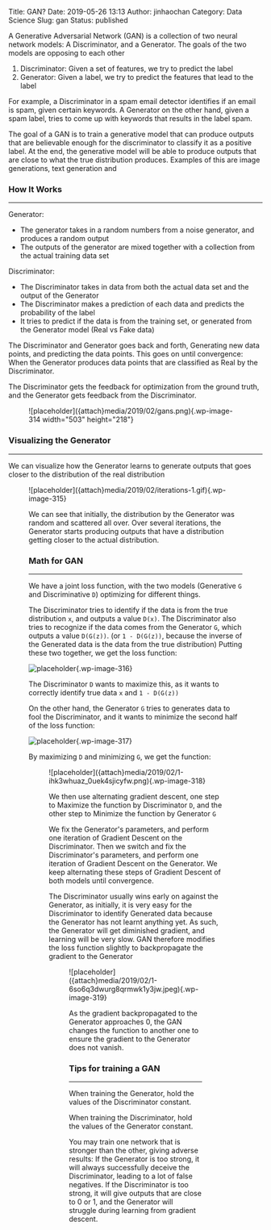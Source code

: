 Title: GAN?
Date: 2019-05-26 13:13
Author: jinhaochan
Category: Data Science
Slug: gan
Status: published

<!-- wp:paragraph -->

A Generative Adversarial Network (GAN) is a collection of two neural network models: A Discriminator, and a Generator. The goals of the two models are opposing to each other

<!-- /wp:paragraph -->

<!-- wp:list {"ordered":true} -->

1.  Discriminator: Given a set of features, we try to predict the label
2.  Generator: Given a label, we try to predict the features that lead to the label

<!-- /wp:list -->

<!-- wp:paragraph -->

For example, a Discriminator in a spam email detector identifies if an email is spam, given certain keywords. A Generator on the other hand, given a spam label, tries to come up with keywords that results in the label spam.

<!-- /wp:paragraph -->

<!-- wp:paragraph -->

The goal of a GAN is to train a generative model that can produce outputs that are believable enough for the discriminator to classify it as a positive label. At the end, the generative model will be able to produce outputs that are close to what the true distribution produces. Examples of this are image generations, text generation and

<!-- /wp:paragraph -->

<!-- wp:heading {"level":3} -->

### How It Works

<!-- /wp:heading -->

<!-- wp:separator -->

------------------------------------------------------------------------

<!-- /wp:separator -->

</p>
<!-- wp:paragraph -->

Generator:

<!-- /wp:paragraph -->

<!-- wp:list -->

-   The generator takes in a random numbers from a noise generator, and produces a random output
-   The outputs of the generator are mixed together with a collection from the actual training data set

<!-- /wp:list -->

<!-- wp:paragraph -->

Discriminator:

<!-- /wp:paragraph -->

<!-- wp:list -->

-   The Discriminator takes in data from both the actual data set and the output of the Generator
-   The Discriminator makes a prediction of each data and predicts the probability of the label
-   It tries to predict if the data is from the training set, or generated from the Generator model (Real vs Fake data)

<!-- /wp:list -->

<!-- wp:paragraph -->

The Discriminator and Generator goes back and forth, Generating new data points, and predicting the data points. This goes on until convergence: When the Generator produces data points that are classified as Real by the Discriminator.

<!-- /wp:paragraph -->

<!-- wp:paragraph -->

The Discriminator gets the feedback for optimization from the ground truth, and the Generator gets feedback from the Discriminator.

<!-- /wp:paragraph -->

<!-- wp:image {"id":314,"align":"center","width":503,"height":218} -->

<div class="wp-block-image">

<figure class="aligncenter is-resized">
![placeholder]({attach}media/2019/02/gans.png){.wp-image-314 width="503" height="218"}


</div>

<!-- /wp:image -->

<!-- wp:heading {"level":3} -->

### Visualizing the Generator

<!-- /wp:heading -->

<!-- wp:separator -->

------------------------------------------------------------------------

<!-- /wp:separator -->

</p>
<!-- wp:paragraph -->

We can visualize how the Generator learns to generate outputs that goes closer to the distribution of the real distribution

<!-- /wp:paragraph -->

<!-- wp:image {"id":315} -->

<figure class="wp-block-image">
![placeholder]({attach}media/2019/02/iterations-1.gif){.wp-image-315}


<!-- /wp:image -->

<!-- wp:paragraph -->

We can see that initially, the distribution by the Generator was random and scattered all over. Over several iterations, the Generator starts producing outputs that have a distribution getting closer to the actual distribution.

<!-- /wp:paragraph -->

<!-- wp:heading {"level":3} -->

### Math for GAN

<!-- /wp:heading -->

<!-- wp:separator -->

------------------------------------------------------------------------

<!-- /wp:separator -->

</p>
<!-- wp:paragraph -->

We have a joint loss function, with the two models (Generative `G` and Discriminative `D`) optimizing for different things.

<!-- /wp:paragraph -->

<!-- wp:paragraph -->

The Discriminator tries to identify if the data is from the true distribution `x`, and outputs a value `D(x)`. The Discriminator also tries to recognize if the data comes from the Generator `G`, which outputs a value `D(G(z))`. (or `1 - D(G(z))`, because the inverse of the Generated data is the data from the true distribution) Putting these two together, we get the loss function:

<!-- /wp:paragraph -->

<!-- wp:image {"id":316,"align":"center"} -->

<div class="wp-block-image">


![placeholder]({attach}media/2019/02/1-4xahmaugxeoqnnjhzjq-4q.jpeg){.wp-image-316}


</div>

<!-- /wp:image -->

<!-- wp:paragraph -->

The Discriminator `D` wants to maximize this, as it wants to correctly identify true data `x` and `1 - D(G(z))`

<!-- /wp:paragraph -->

<!-- wp:paragraph -->

On the other hand, the Generator `G` tries to generates data to fool the Discriminator, and it wants to minimize the second half of the loss function:

<!-- /wp:paragraph -->

<!-- wp:image {"id":317,"align":"center"} -->

<div class="wp-block-image">


![placeholder]({attach}media/2019/02/1-n235xeigxkl3ktl08d-cza.jpeg){.wp-image-317}


</div>

<!-- /wp:image -->

<!-- wp:paragraph -->

By maximizing `D` and minimizing `G`, we get the function:

<!-- /wp:paragraph -->

<!-- wp:image {"id":318} -->

<figure class="wp-block-image">
![placeholder]({attach}media/2019/02/1-ihk3whuaz_0uek4sjicyfw.png){.wp-image-318}


<!-- /wp:image -->

<!-- wp:paragraph -->

We then use alternating gradient descent, one step to Maximize the function by Discriminator `D`, and the other step to Minimize the function by Generator `G`

<!-- /wp:paragraph -->

<!-- wp:paragraph -->

We fix the Generator's parameters, and perform one iteration of Gradient Descent on the Discriminator. Then we switch and fix the Discriminator's parameters, and perform one iteration of Gradient Descent on the Generator. We keep alternating these steps of Gradient Descent of both models until convergence.

<!-- /wp:paragraph -->

<!-- wp:paragraph -->

The Discriminator usually wins early on against the Generator, as initially, it is very easy for the Discriminator to identify Generated data because the Generator has not learnt anything yet. As such, the Generator will get diminished gradient, and learning will be very slow. GAN therefore modifies the loss function slightly to backpropagate the gradient to the Generator

<!-- /wp:paragraph -->

<!-- wp:image {"id":319} -->

<figure class="wp-block-image">
![placeholder]({attach}media/2019/02/1-6so6q3dwurg8qrmwk1y3jw.jpeg){.wp-image-319}


<!-- /wp:image -->

<!-- wp:paragraph -->

As the gradient backpropagated to the Generator approaches 0, the GAN changes the function to another one to ensure the gradient to the Generator does not vanish.

<!-- /wp:paragraph -->

<!-- wp:heading {"level":3} -->

### Tips for training a GAN

<!-- /wp:heading -->

<!-- wp:separator -->

------------------------------------------------------------------------

<!-- /wp:separator -->

</p>
<!-- wp:paragraph -->

When training the Generator, hold the values of the Discriminator constant.

<!-- /wp:paragraph -->

<!-- wp:paragraph -->

When training the Discriminator, hold the values of the Generator constant.

<!-- /wp:paragraph -->

<!-- wp:paragraph -->

You may train one network that is stronger than the other, giving adverse results: If the Generator is too strong, it will always successfully deceive the Discriminator, leading to a lot of false negatives. If the Discriminator is too strong, it will give outputs that are close to 0 or 1, and the Generator will struggle during learning from gradient descent.  

<!-- /wp:paragraph -->
